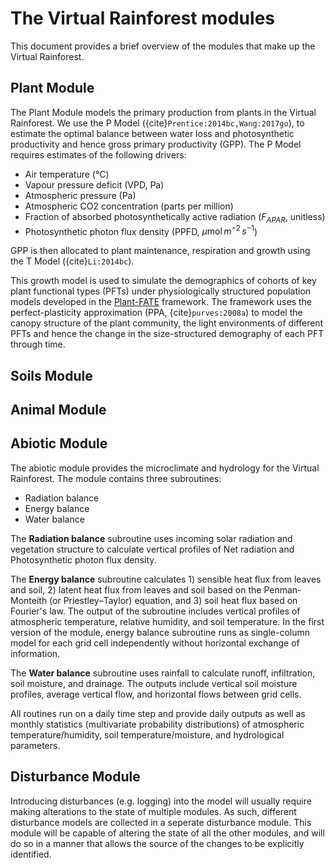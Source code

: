 # The Virtual Rainforest modules

This document provides a brief overview of the modules that make up the Virtual Rainforest.


## Plant Module

The Plant Module models the primary production from plants in the Virtual
Rainforest. We use the P Model ({cite}`Prentice:2014bc,Wang:2017go`), to
estimate the optimal balance between water loss and photosynthetic productivity
and hence gross primary productivity (GPP). The P Model requires estimates of
the following drivers:

* Air temperature (°C)
* Vapour pressure deficit (VPD, Pa)
* Atmospheric pressure (Pa)
* Atmospheric CO2 concentration (parts per million)
* Fraction of absorbed photosynthetically active radiation ($F_{APAR}$,
  unitless)
* Photosynthetic photon flux density (PPFD, $\mu \text{mol}\, m^{-2}\, s^{-1}$)

GPP is then allocated to plant maintenance, respiration and growth using the T
Model ({cite}`Li:2014bc`). 

This growth model is used to simulate the demographics of cohorts of key
plant functional types (PFTs) under physiologically structured population models
developed in the [Plant-FATE](https://jaideep777.github.io/libpspm/) framework.
The framework uses the perfect-plasticity approximation (PPA,
{cite}`purves:2008a`) to model the canopy structure of the plant community, the
light environments of different PFTs and hence the change in the size-structured
demography of each PFT through time.

## Soils Module

## Animal Module

## Abiotic Module

The abiotic module provides the microclimate and hydrology for the Virtual Rainforest. 
The module contains three subroutines:

* Radiation balance
* Energy balance
* Water balance

The <b>Radiation balance</b> subroutine uses incoming solar radiation and vegetation 
structure to calculate vertical profiles of Net radiation and Photosynthetic photon 
flux density.

The <b>Energy balance</b> subroutine calculates 1) sensible heat flux from leaves and 
soil, 2) latent heat flux from leaves and soil based on the Penman-Monteith 
(or Priestley–Taylor) equation, and 3) soil heat flux based on Fourier's law. 
The output of the subroutine includes vertical profiles of atmospheric temperature, 
relative humidity, and soil temperature. In the first version of the module, energy 
balance subroutine runs as single-column model for each grid cell independently 
without horizontal exchange of information. 

The <b>Water balance</b> subroutine uses rainfall to calculate runoff, infiltration, 
soil moisture, and drainage. The outputs include vertical soil moisture profiles, 
average vertical flow, and horizontal flows between grid cells.

All routines run on a daily time step and provide daily outputs as 
well as monthly statistics (multivariate probability distributions) of atmospheric 
temperature/humidity, soil temperature/moisture, and hydrological parameters.

## Disturbance Module

Introducing disturbances (e.g. logging) into the model will usually require making
alterations to the state of multiple modules. As such, different disturbance models are
collected in a seperate disturbance module. This module will be capable of altering the
state of all the other modules, and will do so in a manner that allows the source of the
changes to be explicitly identified.
